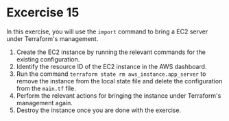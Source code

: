 # Excercise 15

In this exercise, you will use the `import` command to bring a EC2 server under Terraform's management.

1. Create the EC2 instance by running the relevant commands for the existing configuration.
2. Identify the resource ID of the EC2 instance in the AWS dashboard.
3. Run the command `terraform state rm aws_instance.app_server` to remove the instance from the local state file and delete the configuration from the `main.tf` file.
4. Perform the relevant actions for bringing the instance under Terraform's management again.
5. Destroy the instance once you are done with the exercise.